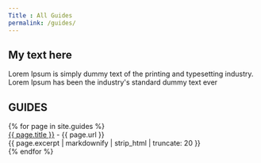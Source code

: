```yaml
---
Title : All Guides
permalink: /guides/
---
```


## My text here
Lorem Ipsum is simply dummy text of the printing and typesetting industry. Lorem Ipsum has been the industry's standard dummy text ever

<h2>GUIDES</h2>
{% for page in site.guides %}
<div><a href="{{ page.url | relative_url }}">{{ page.title }}</a> - {{ page.url }}</div>
<div>
	{{ page.excerpt | markdownify | strip_html | truncate: 20 }}
</div>
{% endfor %}
